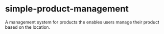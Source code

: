 # simple-product-management
A management system for products the enables users manage their product based on the location.
